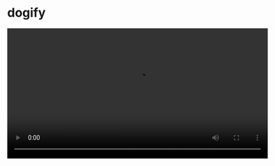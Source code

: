 # dogify

<video width="600" controls>
  <source src="code crushers.mp4" type="video/mp4">
  Your browser does not support the video tag.
</video>

